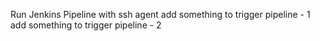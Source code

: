 Run Jenkins Pipeline with ssh agent
add something to trigger pipeline - 1
add something to trigger pipeline - 2